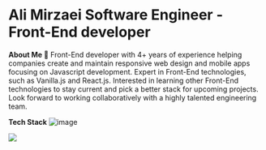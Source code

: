 
# Ali Mirzaei Software Engineer - Front-End developer 

**About Me 🦔** 
Front-End developer with 4+ years of experience helping companies create and maintain responsive web design and mobile apps focusing on Javascript development. Expert in Front-End technologies, such as Vanilla.js and React.js. Interested in learning other Front-End technologies to stay current and pick a better stack for upcoming projects. Look forward to working collaboratively with a highly talented engineering team.

**Tech Stack**
![image](https://img.shields.io/badge/Google%20Analytics-E37400?style=for-the-badge&logo=google%20analytics&logoColor=white
)

<img src="https://img.shields.io/badge/Google%20Analytics-E37400?style=for-the-badge&logo=google%20analytics&logoColor=white" />

<!---
alas1n/alas1n is a ✨ special ✨ repository because its `README.md` (this file) appears on your GitHub profile.
You can click the Preview link to take a look at your changes.
--->
